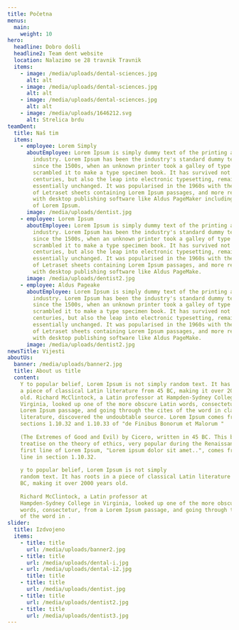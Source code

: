 ```yaml
---
title: Početna
menus:
  main:
    weight: 10
hero:
  headline: Dobro došli
  headline2: Team dent website
  location: Nalazimo se 28 travnik Travnik
  items:
    - image: /media/uploads/dental-sciences.jpg
      alt: alt
    - image: /media/uploads/dental-sciences.jpg
      alt: alt
    - image: /media/uploads/dental-sciences.jpg
      alt: alt
    - image: /media/uploads/1646212.svg
      alt: Strelica brdu
teamDent:
  title: Naš tim
  items:
    - employee: Lorem Simply
      aboutEmployee: Lorem Ipsum is simply dummy text of the printing and typesetting
        industry. Lorem Ipsum has been the industry's standard dummy text ever
        since the 1500s, when an unknown printer took a galley of type and
        scrambled it to make a type specimen book. It has survived not only five
        centuries, but also the leap into electronic typesetting, remaining
        essentially unchanged. It was popularised in the 1960s with the release
        of Letraset sheets containing Lorem Ipsum passages, and more recently
        with desktop publishing software like Aldus PageMaker including versions
        of Lorem Ipsum.
      image: /media/uploads/dentist.jpg
    - employee: Lorem Ipsum
      aboutEmployee: Lorem Ipsum is simply dummy text of the printing and typesetting
        industry. Lorem Ipsum has been the industry's standard dummy text ever
        since the 1500s, when an unknown printer took a galley of type and
        scrambled it to make a type specimen book. It has survived not only five
        centuries, but also the leap into electronic typesetting, remaining
        essentially unchanged. It was popularised in the 1960s with the release
        of Letraset sheets containing Lorem Ipsum passages, and more recently
        with desktop publishing software like Aldus PageMake.
      image: /media/uploads/dentist2.jpg
    - employee: Aldus Pageake
      aboutEmployee: Lorem Ipsum is simply dummy text of the printing and typesetting
        industry. Lorem Ipsum has been the industry's standard dummy text ever
        since the 1500s, when an unknown printer took a galley of type and
        scrambled it to make a type specimen book. It has survived not only five
        centuries, but also the leap into electronic typesetting, remaining
        essentially unchanged. It was popularised in the 1960s with the release
        of Letraset sheets containing Lorem Ipsum passages, and more recently
        with desktop publishing software like Aldus PageMake.
      image: /media/uploads/dentist2.jpg
newsTitle: Vijesti
aboutUs:
  banner: /media/uploads/banner2.jpg
  title: About us title
  content: 
    Y to popular belief, Lorem Ipsum is not simply random text. It has roots in
    a piece of classical Latin literature from 45 BC, making it over 2000 years
    old. Richard McClintock, a Latin professor at Hampden-Sydney College in
    Virginia, looked up one of the more obscure Latin words, consectetur, from a
    Lorem Ipsum passage, and going through the cites of the word in classical
    literature, discovered the undoubtable source. Lorem Ipsum comes from
    sections 1.10.32 and 1.10.33 of "de Finibus Bonorum et Malorum " 
    
    (The Extremes of Good and Evil) by Cicero, written in 45 BC. This book is a
    treatise on the theory of ethics, very popular during the Renaissance. The
    first line of Lorem Ipsum, "Lorem ipsum dolor sit amet..", comes from a
    line in section 1.10.32. 
    
    y to popular belief, Lorem Ipsum is not simply
    random text. It has roots in a piece of classical Latin literature from 45
    BC, making it over 2000 years old. 
    
    Richard McClintock, a Latin professor at
    Hampden-Sydney College in Virginia, looked up one of the more obscure Latin
    words, consectetur, from a Lorem Ipsum passage, and going through the cites
    of the word in .
slider:
  title: Izdvojeno
  items:
    - title: title
      url: /media/uploads/banner2.jpg
    - title: title
      url: /media/uploads/dental-i.jpg
    - url: /media/uploads/dental-i2.jpg
      title: title
    - title: title
      url: /media/uploads/dentist.jpg
    - title: title
      url: /media/uploads/dentist2.jpg
    - title: title
      url: /media/uploads/dentist3.jpg
---
```

